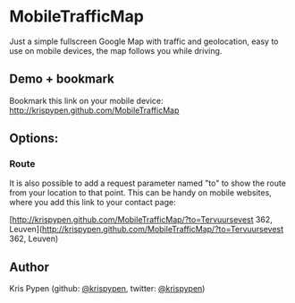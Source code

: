 MobileTrafficMap
===============

Just a simple fullscreen Google Map with traffic and geolocation, easy to use on mobile devices, the map follows you while driving.

## Demo + bookmark
Bookmark this link on your mobile device: http://krispypen.github.com/MobileTrafficMap

## Options:
### Route
It is also possible to add a request parameter named "to" to show the route from your location to that point. This can be handy on mobile websites, where you add this link to your contact page:

[http://krispypen.github.com/MobileTrafficMap/?to=Tervuursevest 362, Leuven](http://krispypen.github.com/MobileTrafficMap/?to=Tervuursevest 362, Leuven)
## Author

Kris Pypen (github: [@krispypen](https://github.com/krispypen), twitter: [@krispypen](https://twitter.com/krispypen))
